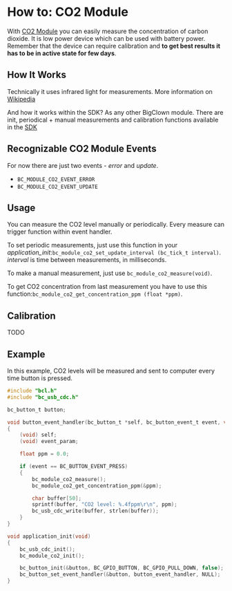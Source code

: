 # How to: CO2 Module

With [CO2 Module](https://www.bigclown.com/doc/hardware/about-co2-module/) you can easily measure the concentration of carbon dioxide. It is low power device which can be used with battery power. Remember that the device can require calibration and **to get best results it has to be in active state for few days**.

## How It Works

Technically it uses infrared light for measurements. More information on [Wikipedia](https://en.wikipedia.org/wiki/Carbon_dioxide_sensor)

And how it works within the SDK? As any other BigClown module. There are init, periodical + manual measurements and calibration functions available in the [SDK](https://sdk.bigclown.com/group__bc__module__co2.html)

## Recognizable CO2 Module Events

For now there are just two events - _error_ and _update_.

* `BC_MODULE_CO2_EVENT_ERROR`
* `BC_MODULE_CO2_EVENT_UPDATE`

## Usage

You can measure the CO2 level manually or periodically. Every measure can trigger function within event handler.

To set periodic measurements, just use this function in your _application\_init_:`bc_module_co2_set_update_interval (bc_tick_t interval)`. _interval_ is time between measurements, in milliseconds.

To make a manual measurement, just use `bc_module_co2_measure(void)`.

To get CO2 concentration from last measurement you have to use this function:`bc_module_co2_get_concentration_ppm (float *ppm)`.

## Calibration

TODO

## Example

In this example, CO2 levels will be measured and sent to computer every time button is pressed.

```c
#include "bcl.h"
#include "bc_usb_cdc.h"

bc_button_t button;

void button_event_handler(bc_button_t *self, bc_button_event_t event, void *event_param)
{
    (void) self;
    (void) event_param;

    float ppm = 0.0;

    if (event == BC_BUTTON_EVENT_PRESS)
    {
        bc_module_co2_measure();
        bc_module_co2_get_concentration_ppm(&ppm);

        char buffer[50];
        sprintf(buffer, "CO2 level: %.4fppm\r\n", ppm);
        bc_usb_cdc_write(buffer, strlen(buffer));
    }
}

void application_init(void)
{
    bc_usb_cdc_init();
    bc_module_co2_init();

    bc_button_init(&button, BC_GPIO_BUTTON, BC_GPIO_PULL_DOWN, false);
    bc_button_set_event_handler(&button, button_event_handler, NULL);
}
```

